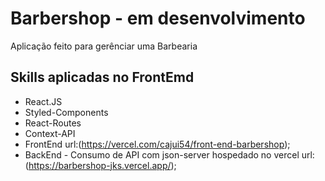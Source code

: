 # Barbershop - em desenvolvimento 

Aplicação feito para gerênciar uma Barbearia

## Skills aplicadas no FrontEmd

- React.JS
- Styled-Components
- React-Routes
- Context-API
- FrontEnd url:(https://vercel.com/cajui54/front-end-barbershop);
- BackEnd - Consumo de API com json-server hospedado no vercel url:(https://barbershop-jks.vercel.app/);





